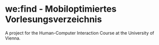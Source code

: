 # we:find - Mobiloptimiertes Vorlesungsverzeichnis
A project for the Human-Computer Interaction Course at the University of Vienna.

